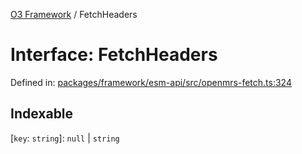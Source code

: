 [O3 Framework](../API.md) / FetchHeaders

# Interface: FetchHeaders

Defined in: [packages/framework/esm-api/src/openmrs-fetch.ts:324](https://github.com/habeshabro/openmrs-esm-core/blob/main/packages/framework/esm-api/src/openmrs-fetch.ts#L324)

## Indexable

\[`key`: `string`\]: `null` \| `string`
